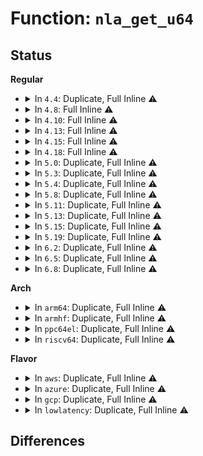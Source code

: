 # Function: <code>nla_get_u64</code>

## Status
<b>Regular</b>
<ul>
<li>
<details>
<summary>In <code>4.4</code>: Duplicate, Full Inline ⚠️</summary>

**Collision:** Static Duplication

**Inline:** Full

**Transformation:** False

**Instances:**

```
In net/core/neighbour.c (ffffffff817281a2)
Location: include/net/netlink.h:1055
Inline: True
Inline callers:
  - net/core/neighbour.c:neightbl_set
  - net/core/neighbour.c:neightbl_set
  - net/core/neighbour.c:neightbl_set
  - net/core/neighbour.c:neightbl_set
  - net/core/neighbour.c:neightbl_set
  - net/core/neighbour.c:neightbl_set
  - net/core/neighbour.c:neightbl_set
  - net/core/neighbour.c:neightbl_set
```
```
In net/ipv4/ip_tunnel_core.c (ffffffff817a4560)
Location: include/net/netlink.h:1055
Inline: True
Inline callers:
  - net/ipv4/ip_tunnel_core.c:ip_tun_build_state
  - net/ipv4/ip_tunnel_core.c:ip6_tun_build_state
```
</details>
</li>
<li>
<details>
<summary>In <code>4.8</code>: Full Inline ⚠️</summary>

**Collision:** Unique Static

**Inline:** Full

**Transformation:** False

**Instances:**

```
In net/core/neighbour.c (ffffffff81791a3c)
Location: include/net/netlink.h:1079
Inline: True
Inline callers:
  - net/core/neighbour.c:neightbl_set
  - net/core/neighbour.c:neightbl_set
  - net/core/neighbour.c:neightbl_set
  - net/core/neighbour.c:neightbl_set
  - net/core/neighbour.c:neightbl_set
  - net/core/neighbour.c:neightbl_set
  - net/core/neighbour.c:neightbl_set
  - net/core/neighbour.c:neightbl_set
```
</details>
</li>
<li>
<details>
<summary>In <code>4.10</code>: Full Inline ⚠️</summary>

**Collision:** Unique Static

**Inline:** Full

**Transformation:** False

**Instances:**

```
In net/core/neighbour.c (ffffffff817bf58c)
Location: include/net/netlink.h:1079
Inline: True
Inline callers:
  - net/core/neighbour.c:neightbl_set
  - net/core/neighbour.c:neightbl_set
  - net/core/neighbour.c:neightbl_set
  - net/core/neighbour.c:neightbl_set
  - net/core/neighbour.c:neightbl_set
  - net/core/neighbour.c:neightbl_set
  - net/core/neighbour.c:neightbl_set
  - net/core/neighbour.c:neightbl_set
```
</details>
</li>
<li>
<details>
<summary>In <code>4.13</code>: Full Inline ⚠️</summary>

**Collision:** Unique Static

**Inline:** Full

**Transformation:** False

**Instances:**

```
In net/core/neighbour.c (ffffffff817dddf6)
Location: include/net/netlink.h:1091
Inline: True
Inline callers:
  - net/core/neighbour.c:neightbl_set
  - net/core/neighbour.c:neightbl_set
  - net/core/neighbour.c:neightbl_set
  - net/core/neighbour.c:neightbl_set
  - net/core/neighbour.c:neightbl_set
  - net/core/neighbour.c:neightbl_set
  - net/core/neighbour.c:neightbl_set
  - net/core/neighbour.c:neightbl_set
```
</details>
</li>
<li>
<details>
<summary>In <code>4.15</code>: Full Inline ⚠️</summary>

**Collision:** Unique Static

**Inline:** Full

**Transformation:** False

**Instances:**

```
In net/core/neighbour.c (ffffffff81856bec)
Location: include/net/netlink.h:1134
Inline: True
Inline callers:
  - net/core/neighbour.c:neightbl_set
  - net/core/neighbour.c:neightbl_set
  - net/core/neighbour.c:neightbl_set
  - net/core/neighbour.c:neightbl_set
  - net/core/neighbour.c:neightbl_set
  - net/core/neighbour.c:neightbl_set
  - net/core/neighbour.c:neightbl_set
  - net/core/neighbour.c:neightbl_set
```
</details>
</li>
<li>
<details>
<summary>In <code>4.18</code>: Full Inline ⚠️</summary>

**Collision:** Unique Static

**Inline:** Full

**Transformation:** False

**Instances:**

```
In net/core/neighbour.c (ffffffff818a1c16)
Location: include/net/netlink.h:1134
Inline: True
Inline callers:
  - net/core/neighbour.c:neightbl_set
  - net/core/neighbour.c:neightbl_set
  - net/core/neighbour.c:neightbl_set
  - net/core/neighbour.c:neightbl_set
  - net/core/neighbour.c:neightbl_set
  - net/core/neighbour.c:neightbl_set
  - net/core/neighbour.c:neightbl_set
  - net/core/neighbour.c:neightbl_set
```
</details>
</li>
<li>
<details>
<summary>In <code>5.0</code>: Duplicate, Full Inline ⚠️</summary>

**Collision:** Static Duplication

**Inline:** Full

**Transformation:** False

**Instances:**

```
In lib/nlattr.c (ffffffff81506939)
Location: include/net/netlink.h:1277
Inline: True
Inline callers:
  - lib/nlattr.c:validate_nla
  - lib/nlattr.c:validate_nla
```
```
In net/core/neighbour.c (ffffffff818c4dd1)
Location: include/net/netlink.h:1277
Inline: True
Inline callers:
  - net/core/neighbour.c:neightbl_set
  - net/core/neighbour.c:neightbl_set
  - net/core/neighbour.c:neightbl_set
  - net/core/neighbour.c:neightbl_set
  - net/core/neighbour.c:neightbl_set
  - net/core/neighbour.c:neightbl_set
  - net/core/neighbour.c:neightbl_set
  - net/core/neighbour.c:neightbl_set
```
</details>
</li>
<li>
<details>
<summary>In <code>5.3</code>: Duplicate, Full Inline ⚠️</summary>

**Collision:** Static Duplication

**Inline:** Full

**Transformation:** False

**Instances:**

```
In lib/nlattr.c (ffffffff815346b9)
Location: include/net/netlink.h:1535
Inline: True
Inline callers:
  - lib/nlattr.c:validate_nla
  - lib/nlattr.c:validate_nla
```
```
In net/core/neighbour.c (ffffffff81910e24)
Location: include/net/netlink.h:1535
Inline: True
Inline callers:
  - net/core/neighbour.c:neightbl_set
  - net/core/neighbour.c:neightbl_set
  - net/core/neighbour.c:neightbl_set
  - net/core/neighbour.c:neightbl_set
  - net/core/neighbour.c:neightbl_set
  - net/core/neighbour.c:neightbl_set
  - net/core/neighbour.c:neightbl_set
  - net/core/neighbour.c:neightbl_set
```
```
In net/core/devlink.c (ffffffff81947737)
Location: include/net/netlink.h:1535
Inline: True
Inline callers:
  - net/core/devlink.c:devlink_nl_cmd_health_reporter_set_doit
  - net/core/devlink.c:devlink_nl_cmd_region_read_dumpit
  - net/core/devlink.c:devlink_nl_cmd_region_read_dumpit
  - net/core/devlink.c:devlink_nl_cmd_region_read_dumpit
  - net/core/devlink.c:devlink_nl_cmd_resource_set
  - net/core/devlink.c:devlink_nl_cmd_resource_set
```
</details>
</li>
<li>
<details>
<summary>In <code>5.4</code>: Duplicate, Full Inline ⚠️</summary>

**Collision:** Static Duplication

**Inline:** Full

**Transformation:** False

**Instances:**

```
In lib/nlattr.c (ffffffff815551e7)
Location: include/net/netlink.h:1535
Inline: True
Inline callers:
  - lib/nlattr.c:validate_nla
  - lib/nlattr.c:validate_nla
```
```
In net/core/neighbour.c (ffffffff81943bf4)
Location: include/net/netlink.h:1535
Inline: True
Inline callers:
  - net/core/neighbour.c:neightbl_set
  - net/core/neighbour.c:neightbl_set
  - net/core/neighbour.c:neightbl_set
  - net/core/neighbour.c:neightbl_set
  - net/core/neighbour.c:neightbl_set
  - net/core/neighbour.c:neightbl_set
  - net/core/neighbour.c:neightbl_set
  - net/core/neighbour.c:neightbl_set
```
```
In net/core/devlink.c (ffffffff8197c827)
Location: include/net/netlink.h:1535
Inline: True
Inline callers:
  - net/core/devlink.c:devlink_nl_cmd_health_reporter_set_doit
  - net/core/devlink.c:devlink_nl_cmd_region_read_dumpit
  - net/core/devlink.c:devlink_nl_cmd_region_read_dumpit
  - net/core/devlink.c:devlink_nl_cmd_region_read_dumpit
  - net/core/devlink.c:devlink_nl_cmd_resource_set
  - net/core/devlink.c:devlink_nl_cmd_resource_set
```
</details>
</li>
<li>
<details>
<summary>In <code>5.8</code>: Duplicate, Full Inline ⚠️</summary>

**Collision:** Static Duplication

**Inline:** Full

**Transformation:** False

**Instances:**

```
In lib/nlattr.c (ffffffff815decc5)
Location: include/net/netlink.h:1602
Inline: True
Inline callers:
  - lib/nlattr.c:nla_validate_int_range
```
```
In net/core/neighbour.c (ffffffff81a1494c)
Location: include/net/netlink.h:1602
Inline: True
Inline callers:
  - net/core/neighbour.c:neightbl_set
  - net/core/neighbour.c:neightbl_set
  - net/core/neighbour.c:neightbl_set
  - net/core/neighbour.c:neightbl_set
  - net/core/neighbour.c:neightbl_set
  - net/core/neighbour.c:neightbl_set
  - net/core/neighbour.c:neightbl_set
  - net/core/neighbour.c:neightbl_set
```
```
In net/core/devlink.c (ffffffff81a50b39)
Location: include/net/netlink.h:1602
Inline: True
Inline callers:
  - net/core/devlink.c:devlink_trap_policer_set
  - net/core/devlink.c:devlink_trap_policer_set
  - net/core/devlink.c:devlink_nl_cmd_health_reporter_set_doit
  - net/core/devlink.c:devlink_nl_cmd_region_read_dumpit
  - net/core/devlink.c:devlink_nl_cmd_region_read_dumpit
  - net/core/devlink.c:devlink_nl_cmd_region_read_dumpit
  - net/core/devlink.c:devlink_nl_cmd_resource_set
  - net/core/devlink.c:devlink_nl_cmd_resource_set
```
</details>
</li>
<li>
<details>
<summary>In <code>5.11</code>: Duplicate, Full Inline ⚠️</summary>

**Collision:** Static Duplication

**Inline:** Full

**Transformation:** False

**Instances:**

```
In lib/nlattr.c (ffffffff815fc88e)
Location: include/net/netlink.h:1615
Inline: True
Inline callers:
  - lib/nlattr.c:validate_nla
  - lib/nlattr.c:nla_validate_int_range
```
```
In net/core/neighbour.c (ffffffff81a14c5c)
Location: include/net/netlink.h:1615
Inline: True
Inline callers:
  - net/core/neighbour.c:neightbl_set
  - net/core/neighbour.c:neightbl_set
  - net/core/neighbour.c:neightbl_set
  - net/core/neighbour.c:neightbl_set
  - net/core/neighbour.c:neightbl_set
  - net/core/neighbour.c:neightbl_set
  - net/core/neighbour.c:neightbl_set
  - net/core/neighbour.c:neightbl_set
```
```
In net/core/devlink.c (ffffffff81a56e09)
Location: include/net/netlink.h:1615
Inline: True
Inline callers:
  - net/core/devlink.c:devlink_trap_policer_set
  - net/core/devlink.c:devlink_trap_policer_set
  - net/core/devlink.c:devlink_nl_cmd_health_reporter_set_doit
  - net/core/devlink.c:devlink_nl_cmd_region_read_dumpit
  - net/core/devlink.c:devlink_nl_cmd_region_read_dumpit
  - net/core/devlink.c:devlink_nl_cmd_region_read_dumpit
  - net/core/devlink.c:devlink_nl_cmd_resource_set
  - net/core/devlink.c:devlink_nl_cmd_resource_set
```
</details>
</li>
<li>
<details>
<summary>In <code>5.13</code>: Duplicate, Full Inline ⚠️</summary>

**Collision:** Static Duplication

**Inline:** Full

**Transformation:** False

**Instances:**

```
In lib/nlattr.c (ffffffff815df557)
Location: include/net/netlink.h:1615
Inline: True
Inline callers:
  - lib/nlattr.c:validate_nla
  - lib/nlattr.c:nla_validate_int_range
```
```
In net/core/neighbour.c (ffffffff819fb75c)
Location: include/net/netlink.h:1615
Inline: True
Inline callers:
  - net/core/neighbour.c:neightbl_set
  - net/core/neighbour.c:neightbl_set
  - net/core/neighbour.c:neightbl_set
  - net/core/neighbour.c:neightbl_set
  - net/core/neighbour.c:neightbl_set
  - net/core/neighbour.c:neightbl_set
  - net/core/neighbour.c:neightbl_set
  - net/core/neighbour.c:neightbl_set
```
```
In net/core/devlink.c (ffffffff81a3bf9c)
Location: include/net/netlink.h:1615
Inline: True
Inline callers:
  - net/core/devlink.c:devlink_nl_cmd_trap_policer_set_doit
  - net/core/devlink.c:devlink_nl_cmd_trap_policer_set_doit
  - net/core/devlink.c:devlink_nl_cmd_health_reporter_set_doit
  - net/core/devlink.c:devlink_nl_cmd_region_read_dumpit
  - net/core/devlink.c:devlink_nl_cmd_region_read_dumpit
  - net/core/devlink.c:devlink_nl_cmd_region_read_dumpit
  - net/core/devlink.c:devlink_nl_cmd_resource_set
  - net/core/devlink.c:devlink_nl_cmd_resource_set
```
</details>
</li>
<li>
<details>
<summary>In <code>5.15</code>: Duplicate, Full Inline ⚠️</summary>

**Collision:** Static Duplication

**Inline:** Full

**Transformation:** False

**Instances:**

```
In lib/nlattr.c (ffffffff8164b100)
Location: include/net/netlink.h:1615
Inline: True
Inline callers:
  - lib/nlattr.c:validate_nla
  - lib/nlattr.c:nla_validate_int_range
```
```
In net/core/neighbour.c (ffffffff81aadaae)
Location: include/net/netlink.h:1615
Inline: True
Inline callers:
  - net/core/neighbour.c:neightbl_set
  - net/core/neighbour.c:neightbl_set
  - net/core/neighbour.c:neightbl_set
  - net/core/neighbour.c:neightbl_set
  - net/core/neighbour.c:neightbl_set
  - net/core/neighbour.c:neightbl_set
  - net/core/neighbour.c:neightbl_set
  - net/core/neighbour.c:neightbl_set
```
```
In net/core/devlink.c (ffffffff81af25bc)
Location: include/net/netlink.h:1615
Inline: True
Inline callers:
  - net/core/devlink.c:devlink_nl_cmd_trap_policer_set_doit
  - net/core/devlink.c:devlink_nl_cmd_trap_policer_set_doit
  - net/core/devlink.c:devlink_nl_cmd_health_reporter_set_doit
  - net/core/devlink.c:devlink_nl_cmd_region_read_dumpit
  - net/core/devlink.c:devlink_nl_cmd_region_read_dumpit
  - net/core/devlink.c:devlink_nl_cmd_region_read_dumpit
  - net/core/devlink.c:devlink_nl_cmd_resource_set
  - net/core/devlink.c:devlink_nl_cmd_resource_set
  - net/core/devlink.c:devlink_nl_rate_set
  - net/core/devlink.c:devlink_nl_rate_set
```
```
In net/ipv6/ioam6.c (ffffffff81c3a4c3)
Location: include/net/netlink.h:1615
Inline: True
Inline callers:
  - net/ipv6/ioam6.c:ioam6_genl_addns
```
</details>
</li>
<li>
<details>
<summary>In <code>5.19</code>: Duplicate, Full Inline ⚠️</summary>

**Collision:** Static Duplication

**Inline:** Full

**Transformation:** False

**Instances:**

```
In lib/nlattr.c (ffffffff81761b20)
Location: include/net/netlink.h:1615
Inline: True
Inline callers:
  - lib/nlattr.c:validate_nla
  - lib/nlattr.c:nla_validate_int_range
```
```
In net/core/neighbour.c (ffffffff81c26737)
Location: include/net/netlink.h:1615
Inline: True
Inline callers:
  - net/core/neighbour.c:neightbl_set
  - net/core/neighbour.c:neightbl_set
  - net/core/neighbour.c:neightbl_set
  - net/core/neighbour.c:neightbl_set
  - net/core/neighbour.c:neightbl_set
  - net/core/neighbour.c:neightbl_set
  - net/core/neighbour.c:neightbl_set
  - net/core/neighbour.c:neightbl_set
```
```
In net/core/devlink.c (ffffffff81c76574)
Location: include/net/netlink.h:1615
Inline: True
Inline callers:
  - net/core/devlink.c:devlink_nl_cmd_trap_policer_set_doit
  - net/core/devlink.c:devlink_nl_cmd_trap_policer_set_doit
  - net/core/devlink.c:devlink_nl_cmd_health_reporter_set_doit
  - net/core/devlink.c:devlink_nl_cmd_region_read_dumpit
  - net/core/devlink.c:devlink_nl_cmd_region_read_dumpit
  - net/core/devlink.c:devlink_nl_cmd_region_read_dumpit
  - net/core/devlink.c:devlink_nl_cmd_resource_set
  - net/core/devlink.c:devlink_nl_cmd_resource_set
  - net/core/devlink.c:devlink_nl_rate_set
  - net/core/devlink.c:devlink_nl_rate_set
```
```
In net/ipv6/ioam6.c (ffffffff81dd830b)
Location: include/net/netlink.h:1615
Inline: True
Inline callers:
  - net/ipv6/ioam6.c:ioam6_genl_addns
```
</details>
</li>
<li>
<details>
<summary>In <code>6.2</code>: Duplicate, Full Inline ⚠️</summary>

**Collision:** Static Duplication

**Inline:** Full

**Transformation:** False

**Instances:**

```
In lib/nlattr.c (ffffffff8189075e)
Location: include/net/netlink.h:1664
Inline: True
Inline callers:
  - lib/nlattr.c:validate_nla
  - lib/nlattr.c:nla_validate_range_unsigned
```
```
In net/core/neighbour.c (ffffffff81dd908d)
Location: include/net/netlink.h:1664
Inline: True
Inline callers:
  - net/core/neighbour.c:neightbl_set
  - net/core/neighbour.c:neightbl_set
  - net/core/neighbour.c:neightbl_set
  - net/core/neighbour.c:neightbl_set
  - net/core/neighbour.c:neightbl_set
  - net/core/neighbour.c:neightbl_set
  - net/core/neighbour.c:neightbl_set
  - net/core/neighbour.c:neightbl_set
  - net/core/neighbour.c:neightbl_set
```
```
In net/core/devlink.c (ffffffff81e2ed74)
Location: include/net/netlink.h:1664
Inline: True
Inline callers:
  - net/core/devlink.c:devlink_nl_cmd_trap_policer_set_doit
  - net/core/devlink.c:devlink_nl_cmd_trap_policer_set_doit
  - net/core/devlink.c:devlink_nl_cmd_health_reporter_set_doit
  - net/core/devlink.c:devlink_nl_cmd_region_read_dumpit
  - net/core/devlink.c:devlink_nl_cmd_region_read_dumpit
  - net/core/devlink.c:devlink_nl_cmd_region_read_dumpit
  - net/core/devlink.c:devlink_nl_cmd_resource_set
  - net/core/devlink.c:devlink_nl_cmd_resource_set
  - net/core/devlink.c:devlink_nl_rate_set
  - net/core/devlink.c:devlink_nl_rate_set
```
```
In net/ipv6/ioam6.c (ffffffff81fa9d0f)
Location: include/net/netlink.h:1664
Inline: True
Inline callers:
  - net/ipv6/ioam6.c:ioam6_genl_addns
```
</details>
</li>
<li>
<details>
<summary>In <code>6.5</code>: Duplicate, Full Inline ⚠️</summary>

**Collision:** Static Duplication

**Inline:** Full

**Transformation:** False

**Instances:**

```
In lib/nlattr.c (ffffffff818d287e)
Location: include/net/netlink.h:1665
Inline: True
Inline callers:
  - lib/nlattr.c:validate_nla
  - lib/nlattr.c:nla_validate_range_unsigned
```
```
In net/core/neighbour.c (ffffffff81e49daf)
Location: include/net/netlink.h:1665
Inline: True
Inline callers:
  - net/core/neighbour.c:neightbl_set
  - net/core/neighbour.c:neightbl_set
  - net/core/neighbour.c:neightbl_set
  - net/core/neighbour.c:neightbl_set
  - net/core/neighbour.c:neightbl_set
  - net/core/neighbour.c:neightbl_set
  - net/core/neighbour.c:neightbl_set
  - net/core/neighbour.c:neightbl_set
  - net/core/neighbour.c:neightbl_set
```
```
In net/ipv6/ioam6.c (ffffffff8200a673)
Location: include/net/netlink.h:1665
Inline: True
Inline callers:
  - net/ipv6/ioam6.c:ioam6_genl_addns
```
```
In net/devlink/leftover.c (ffffffff82030c8c)
Location: include/net/netlink.h:1665
Inline: True
Inline callers:
  - net/devlink/leftover.c:devlink_nl_cmd_trap_policer_set_doit
  - net/devlink/leftover.c:devlink_nl_cmd_trap_policer_set_doit
  - net/devlink/leftover.c:devlink_nl_cmd_region_read_dumpit
  - net/devlink/leftover.c:devlink_nl_cmd_region_read_dumpit
  - net/devlink/leftover.c:devlink_nl_cmd_region_read_dumpit
  - net/devlink/leftover.c:devlink_nl_cmd_resource_set
  - net/devlink/leftover.c:devlink_nl_cmd_resource_set
  - net/devlink/leftover.c:devlink_nl_rate_set
  - net/devlink/leftover.c:devlink_nl_rate_set
```
```
In net/devlink/health.c (ffffffff82048015)
Location: include/net/netlink.h:1665
Inline: True
Inline callers:
  - net/devlink/health.c:devlink_nl_cmd_health_reporter_set_doit
```
</details>
</li>
<li>
<details>
<summary>In <code>6.8</code>: Duplicate, Full Inline ⚠️</summary>

**Collision:** Static Duplication

**Inline:** Full

**Transformation:** False

**Instances:**

```
In lib/nlattr.c (ffffffff81924d91)
Location: include/net/netlink.h:1741
Inline: True
Inline callers:
  - lib/nlattr.c:validate_nla
  - lib/nlattr.c:nla_validate_range_unsigned
```
```
In drivers/dpll/dpll_netlink.c (ffffffff81eb8c7d)
Location: include/net/netlink.h:1741
Inline: True
Inline callers:
  - drivers/dpll/dpll_netlink.c:dpll_device_find_from_nlattr
  - drivers/dpll/dpll_netlink.c:dpll_pin_find_from_nlattr
  - drivers/dpll/dpll_netlink.c:dpll_pin_freq_set
```
```
In net/core/neighbour.c (ffffffff81f08ad2)
Location: include/net/netlink.h:1741
Inline: True
Inline callers:
  - net/core/neighbour.c:neightbl_set
  - net/core/neighbour.c:neightbl_set
  - net/core/neighbour.c:neightbl_set
  - net/core/neighbour.c:neightbl_set
  - net/core/neighbour.c:neightbl_set
  - net/core/neighbour.c:neightbl_set
  - net/core/neighbour.c:neightbl_set
  - net/core/neighbour.c:neightbl_set
  - net/core/neighbour.c:neightbl_set
```
```
In net/core/page_pool_user.c (ffffffff81f45fe1)
Location: include/net/netlink.h:1741
Inline: True
Inline callers:
  - net/core/page_pool_user.c:netdev_nl_page_pool_get_doit
  - net/core/page_pool_user.c:netdev_nl_page_pool_stats_get_doit
```
```
In net/ipv6/ioam6.c (ffffffff820d9642)
Location: include/net/netlink.h:1741
Inline: True
Inline callers:
  - net/ipv6/ioam6.c:ioam6_genl_addns
```
```
In net/devlink/resource.c (ffffffff8210d4de)
Location: include/net/netlink.h:1741
Inline: True
Inline callers:
  - net/devlink/resource.c:devlink_nl_resource_set_doit
  - net/devlink/resource.c:devlink_nl_resource_set_doit
```
```
In net/devlink/region.c (ffffffff82111173)
Location: include/net/netlink.h:1741
Inline: True
Inline callers:
  - net/devlink/region.c:devlink_nl_region_read_dumpit
  - net/devlink/region.c:devlink_nl_region_read_dumpit
  - net/devlink/region.c:devlink_nl_region_read_dumpit
```
```
In net/devlink/health.c (ffffffff821140a5)
Location: include/net/netlink.h:1741
Inline: True
Inline callers:
  - net/devlink/health.c:devlink_nl_health_reporter_set_doit
```
```
In net/devlink/trap.c (ffffffff821177fc)
Location: include/net/netlink.h:1741
Inline: True
Inline callers:
  - net/devlink/trap.c:devlink_nl_trap_policer_set_doit
  - net/devlink/trap.c:devlink_nl_trap_policer_set_doit
```
```
In net/devlink/rate.c (ffffffff82118592)
Location: include/net/netlink.h:1741
Inline: True
Inline callers:
  - net/devlink/rate.c:devlink_nl_rate_set
  - net/devlink/rate.c:devlink_nl_rate_set
```
</details>
</li>
</ul>
<b>Arch</b>
<ul>
<li>
<details>
<summary>In <code>arm64</code>: Duplicate, Full Inline ⚠️</summary>

**Collision:** Static Duplication

**Inline:** Full

**Transformation:** False

**Instances:**

```
In lib/nlattr.c (ffff8000106615a8)
Location: include/net/netlink.h:1535
Inline: True
Inline callers:
  - lib/nlattr.c:validate_nla
  - lib/nlattr.c:validate_nla
```
```
In net/core/neighbour.c (ffff800010be6abc)
Location: include/net/netlink.h:1535
Inline: True
Inline callers:
  - net/core/neighbour.c:neightbl_set
  - net/core/neighbour.c:neightbl_set
  - net/core/neighbour.c:neightbl_set
  - net/core/neighbour.c:neightbl_set
  - net/core/neighbour.c:neightbl_set
  - net/core/neighbour.c:neightbl_set
  - net/core/neighbour.c:neightbl_set
  - net/core/neighbour.c:neightbl_set
```
```
In net/core/devlink.c (ffff800010c24400)
Location: include/net/netlink.h:1535
Inline: True
Inline callers:
  - net/core/devlink.c:devlink_nl_cmd_health_reporter_set_doit
  - net/core/devlink.c:devlink_nl_cmd_region_read_dumpit
  - net/core/devlink.c:devlink_nl_cmd_region_read_dumpit
  - net/core/devlink.c:devlink_nl_cmd_region_read_dumpit
  - net/core/devlink.c:devlink_nl_cmd_resource_set
  - net/core/devlink.c:devlink_nl_cmd_resource_set
```
</details>
</li>
<li>
<details>
<summary>In <code>armhf</code>: Duplicate, Full Inline ⚠️</summary>

**Collision:** Static Duplication

**Inline:** Full

**Transformation:** False

**Instances:**

```
In lib/nlattr.c (c080a56c)
Location: include/net/netlink.h:1535
Inline: True
Inline callers:
  - lib/nlattr.c:validate_nla
  - lib/nlattr.c:validate_nla
```
```
In net/core/neighbour.c (c0d00ae0)
Location: include/net/netlink.h:1535
Inline: True
Inline callers:
  - net/core/neighbour.c:neightbl_set
  - net/core/neighbour.c:neightbl_set
  - net/core/neighbour.c:neightbl_set
  - net/core/neighbour.c:neightbl_set
  - net/core/neighbour.c:neightbl_set
  - net/core/neighbour.c:neightbl_set
  - net/core/neighbour.c:neightbl_set
  - net/core/neighbour.c:neightbl_set
```
```
In net/core/devlink.c (c0d3b92c)
Location: include/net/netlink.h:1535
Inline: True
Inline callers:
  - net/core/devlink.c:devlink_nl_cmd_health_reporter_set_doit
  - net/core/devlink.c:devlink_nl_cmd_region_read_dumpit
  - net/core/devlink.c:devlink_nl_cmd_region_read_dumpit
  - net/core/devlink.c:devlink_nl_cmd_region_read_dumpit
  - net/core/devlink.c:devlink_nl_cmd_resource_set
  - net/core/devlink.c:devlink_nl_cmd_resource_set
```
</details>
</li>
<li>
<details>
<summary>In <code>ppc64el</code>: Duplicate, Full Inline ⚠️</summary>

**Collision:** Static Duplication

**Inline:** Full

**Transformation:** False

**Instances:**

```
In lib/nlattr.c (c0000000008156ec)
Location: include/net/netlink.h:1535
Inline: True
Inline callers:
  - lib/nlattr.c:validate_nla
  - lib/nlattr.c:validate_nla
```
```
In net/core/neighbour.c (c000000000cc6374)
Location: include/net/netlink.h:1535
Inline: True
Inline callers:
  - net/core/neighbour.c:neightbl_set
  - net/core/neighbour.c:neightbl_set
  - net/core/neighbour.c:neightbl_set
  - net/core/neighbour.c:neightbl_set
  - net/core/neighbour.c:neightbl_set
  - net/core/neighbour.c:neightbl_set
  - net/core/neighbour.c:neightbl_set
  - net/core/neighbour.c:neightbl_set
```
```
In net/core/devlink.c (c000000000d17b98)
Location: include/net/netlink.h:1535
Inline: True
Inline callers:
  - net/core/devlink.c:devlink_nl_cmd_health_reporter_set_doit
  - net/core/devlink.c:devlink_nl_cmd_region_read_dumpit
  - net/core/devlink.c:devlink_nl_cmd_region_read_dumpit
  - net/core/devlink.c:devlink_nl_cmd_region_read_dumpit
  - net/core/devlink.c:devlink_nl_cmd_resource_set
  - net/core/devlink.c:devlink_nl_cmd_resource_set
```
</details>
</li>
<li>
<details>
<summary>In <code>riscv64</code>: Duplicate, Full Inline ⚠️</summary>

**Collision:** Static Duplication

**Inline:** Full

**Transformation:** False

**Instances:**

```
In lib/nlattr.c (ffffffe00048e106)
Location: include/net/netlink.h:1535
Inline: True
Inline callers:
  - lib/nlattr.c:validate_nla
  - lib/nlattr.c:validate_nla
```
```
In net/core/neighbour.c (ffffffe000769f46)
Location: include/net/netlink.h:1535
Inline: True
Inline callers:
  - net/core/neighbour.c:neightbl_set
  - net/core/neighbour.c:neightbl_set
  - net/core/neighbour.c:neightbl_set
  - net/core/neighbour.c:neightbl_set
  - net/core/neighbour.c:neightbl_set
  - net/core/neighbour.c:neightbl_set
  - net/core/neighbour.c:neightbl_set
  - net/core/neighbour.c:neightbl_set
```
```
In net/core/devlink.c (ffffffe00079c992)
Location: include/net/netlink.h:1535
Inline: True
Inline callers:
  - net/core/devlink.c:devlink_nl_cmd_health_reporter_set_doit
  - net/core/devlink.c:devlink_nl_cmd_region_read_dumpit
  - net/core/devlink.c:devlink_nl_cmd_region_read_dumpit
  - net/core/devlink.c:devlink_nl_cmd_region_read_dumpit
  - net/core/devlink.c:devlink_nl_cmd_resource_set
  - net/core/devlink.c:devlink_nl_cmd_resource_set
```
</details>
</li>
</ul>
<b>Flavor</b>
<ul>
<li>
<details>
<summary>In <code>aws</code>: Duplicate, Full Inline ⚠️</summary>

**Collision:** Static Duplication

**Inline:** Full

**Transformation:** False

**Instances:**

```
In lib/nlattr.c (ffffffff8154d7c7)
Location: include/net/netlink.h:1535
Inline: True
Inline callers:
  - lib/nlattr.c:validate_nla
  - lib/nlattr.c:validate_nla
```
```
In net/core/neighbour.c (ffffffff818e3bc4)
Location: include/net/netlink.h:1535
Inline: True
Inline callers:
  - net/core/neighbour.c:neightbl_set
  - net/core/neighbour.c:neightbl_set
  - net/core/neighbour.c:neightbl_set
  - net/core/neighbour.c:neightbl_set
  - net/core/neighbour.c:neightbl_set
  - net/core/neighbour.c:neightbl_set
  - net/core/neighbour.c:neightbl_set
  - net/core/neighbour.c:neightbl_set
```
```
In net/core/devlink.c (ffffffff8191c697)
Location: include/net/netlink.h:1535
Inline: True
Inline callers:
  - net/core/devlink.c:devlink_nl_cmd_health_reporter_set_doit
  - net/core/devlink.c:devlink_nl_cmd_region_read_dumpit
  - net/core/devlink.c:devlink_nl_cmd_region_read_dumpit
  - net/core/devlink.c:devlink_nl_cmd_region_read_dumpit
  - net/core/devlink.c:devlink_nl_cmd_resource_set
  - net/core/devlink.c:devlink_nl_cmd_resource_set
```
</details>
</li>
<li>
<details>
<summary>In <code>azure</code>: Duplicate, Full Inline ⚠️</summary>

**Collision:** Static Duplication

**Inline:** Full

**Transformation:** False

**Instances:**

```
In lib/nlattr.c (ffffffff8153daa7)
Location: include/net/netlink.h:1535
Inline: True
Inline callers:
  - lib/nlattr.c:validate_nla
  - lib/nlattr.c:validate_nla
```
```
In net/core/neighbour.c (ffffffff8189da04)
Location: include/net/netlink.h:1535
Inline: True
Inline callers:
  - net/core/neighbour.c:neightbl_set
  - net/core/neighbour.c:neightbl_set
  - net/core/neighbour.c:neightbl_set
  - net/core/neighbour.c:neightbl_set
  - net/core/neighbour.c:neightbl_set
  - net/core/neighbour.c:neightbl_set
  - net/core/neighbour.c:neightbl_set
  - net/core/neighbour.c:neightbl_set
```
```
In net/core/devlink.c (ffffffff818d6447)
Location: include/net/netlink.h:1535
Inline: True
Inline callers:
  - net/core/devlink.c:devlink_nl_cmd_health_reporter_set_doit
  - net/core/devlink.c:devlink_nl_cmd_region_read_dumpit
  - net/core/devlink.c:devlink_nl_cmd_region_read_dumpit
  - net/core/devlink.c:devlink_nl_cmd_region_read_dumpit
  - net/core/devlink.c:devlink_nl_cmd_resource_set
  - net/core/devlink.c:devlink_nl_cmd_resource_set
```
</details>
</li>
<li>
<details>
<summary>In <code>gcp</code>: Duplicate, Full Inline ⚠️</summary>

**Collision:** Static Duplication

**Inline:** Full

**Transformation:** False

**Instances:**

```
In lib/nlattr.c (ffffffff81549507)
Location: include/net/netlink.h:1535
Inline: True
Inline callers:
  - lib/nlattr.c:validate_nla
  - lib/nlattr.c:validate_nla
```
```
In net/core/neighbour.c (ffffffff81934bf4)
Location: include/net/netlink.h:1535
Inline: True
Inline callers:
  - net/core/neighbour.c:neightbl_set
  - net/core/neighbour.c:neightbl_set
  - net/core/neighbour.c:neightbl_set
  - net/core/neighbour.c:neightbl_set
  - net/core/neighbour.c:neightbl_set
  - net/core/neighbour.c:neightbl_set
  - net/core/neighbour.c:neightbl_set
  - net/core/neighbour.c:neightbl_set
```
```
In net/core/devlink.c (ffffffff8196d827)
Location: include/net/netlink.h:1535
Inline: True
Inline callers:
  - net/core/devlink.c:devlink_nl_cmd_health_reporter_set_doit
  - net/core/devlink.c:devlink_nl_cmd_region_read_dumpit
  - net/core/devlink.c:devlink_nl_cmd_region_read_dumpit
  - net/core/devlink.c:devlink_nl_cmd_region_read_dumpit
  - net/core/devlink.c:devlink_nl_cmd_resource_set
  - net/core/devlink.c:devlink_nl_cmd_resource_set
```
</details>
</li>
<li>
<details>
<summary>In <code>lowlatency</code>: Duplicate, Full Inline ⚠️</summary>

**Collision:** Static Duplication

**Inline:** Full

**Transformation:** False

**Instances:**

```
In lib/nlattr.c (ffffffff81563357)
Location: include/net/netlink.h:1535
Inline: True
Inline callers:
  - lib/nlattr.c:validate_nla
  - lib/nlattr.c:validate_nla
```
```
In net/core/neighbour.c (ffffffff81955f64)
Location: include/net/netlink.h:1535
Inline: True
Inline callers:
  - net/core/neighbour.c:neightbl_set
  - net/core/neighbour.c:neightbl_set
  - net/core/neighbour.c:neightbl_set
  - net/core/neighbour.c:neightbl_set
  - net/core/neighbour.c:neightbl_set
  - net/core/neighbour.c:neightbl_set
  - net/core/neighbour.c:neightbl_set
  - net/core/neighbour.c:neightbl_set
```
```
In net/core/devlink.c (ffffffff8198fc77)
Location: include/net/netlink.h:1535
Inline: True
Inline callers:
  - net/core/devlink.c:devlink_nl_cmd_health_reporter_set_doit
  - net/core/devlink.c:devlink_nl_cmd_region_read_dumpit
  - net/core/devlink.c:devlink_nl_cmd_region_read_dumpit
  - net/core/devlink.c:devlink_nl_cmd_region_read_dumpit
  - net/core/devlink.c:devlink_nl_cmd_resource_set
  - net/core/devlink.c:devlink_nl_cmd_resource_set
```
</details>
</li>
</ul>

## Differences
